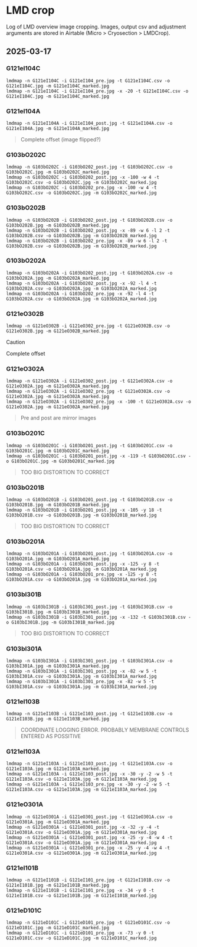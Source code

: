 # LMD crop

Log of LMD overview image cropping. Images, output csv and adjustment arguments are stored in Airtable (Micro > Cryosection > LMDCrop).

## 2025-03-17

### G121eI104C
```{sh}
lmdmap -n G121eI104C -i G121eI104_pre.jpg -t G121eI104C.csv -o G121eI104C.jpg -m G121eI104C_marked.jpg
lmdmap -n G121eI104C -i G121eI104_pre.jpg -x -20 -t G121eI104C.csv -o G121eI104C.jpg -m G121eI104C_marked.jpg
```

### G121eI104A
```{sh}
lmdmap -n G121eI104A -i G121eI104_post.jpg -t G121eI104A.csv -o G121eI104A.jpg -m G121eI104A_marked.jpg
```
>Complete offset (image flipped?)

### G103bO202C
```{sh}
lmdmap -n G103bO202C -i G103bO202_post.jpg -t G103bO202C.csv -o G103bO202C.jpg -m G103bO202C_marked.jpg
lmdmap -n G103bO202C -i G103bO202_post.jpg -x -100 -w 4 -t G103bO202C.csv -o G103bO202C.jpg -m G103bO202C_marked.jpg
lmdmap -n G103bO202C -i G103bO202_pre.jpg -x -100 -w 4 -t G103bO202C.csv -o G103bO202C.jpg -m G103bO202C_marked.jpg
```

### G103bO202B
```{sh}
lmdmap -n G103bO202B -i G103bO202_post.jpg -t G103bO202B.csv -o G103bO202B.jpg -m G103bO202B_marked.jpg
lmdmap -n G103bO202B -i G103bO202_post.jpg -x -89 -w 6 -l 2 -t G103bO202B.csv -o G103bO202B.jpg -m G103bO202B_marked.jpg
lmdmap -n G103bO202B -i G103bO202_pre.jpg -x -89 -w 6 -l 2 -t G103bO202B.csv -o G103bO202B.jpg -m G103bO202B_marked.jpg
```

### G103bO202A
```{sh}
lmdmap -n G103bO202A -i G103bO202_post.jpg -t G103bO202A.csv -o G103bO202A.jpg -m G103bO202A_marked.jpg
lmdmap -n G103bO202A -i G103bO202_post.jpg -x -92 -l 4 -t G103bO202A.csv -o G103bO202A.jpg -m G103bO202A_marked.jpg
lmdmap -n G103bO202A -i G103bO202_pre.jpg -x -92 -l 4 -t G103bO202A.csv -o G103bO202A.jpg -m G103bO202A_marked.jpg
```

### G121eO302B
```{sh}
lmdmap -n G121eO302B -i G121eO302_pre.jpg -t G121eO302B.csv -o G121eO302B.jpg -m G121eO302B_marked.jpg
```
> [!CAUTION]
>Complete offset

### G121eO302A
```{sh}
lmdmap -n G121eO302A -i G121eO302_post.jpg -t G121eO302A.csv -o G121eO302A.jpg -m G121eO302A_marked.jpg
lmdmap -n G121eO302A -i G121eO302_pre.jpg -t G121eO302A.csv -o G121eO302A.jpg -m G121eO302A_marked.jpg
lmdmap -n G121eO302A -i G121eO302_pre.jpg -x -100 -t G121eO302A.csv -o G121eO302A.jpg -m G121eO302A_marked.jpg
```
>Pre and post are mirror images

### G103bO201C
```{sh}
lmdmap -n G103bO201C -i G103bO201_post.jpg -t G103bO201C.csv -o G103bO201C.jpg -m G103bO201C_marked.jpg
lmdmap -n G103bO201C -i G103bO201_post.jpg -x -119 -t G103bO201C.csv -o G103bO201C.jpg -m G103bO201C_marked.jpg
```
>TOO BIG DISTORTION TO CORRECT

### G103bO201B
```{sh}
lmdmap -n G103bO201B -i G103bO201_post.jpg -t G103bO201B.csv -o G103bO201B.jpg -m G103bO201B_marked.jpg
lmdmap -n G103bO201B -i G103bO201_post.jpg -x -105 -y 18 -t G103bO201B.csv -o G103bO201B.jpg -m G103bO201B_marked.jpg
```
>TOO BIG DISTORTION TO CORRECT

### G103bO201A
```{sh}
lmdmap -n G103bO201A -i G103bO201_post.jpg -t G103bO201A.csv -o G103bO201A.jpg -m G103bO201A_marked.jpg
lmdmap -n G103bO201A -i G103bO201_post.jpg -x -125 -y 8 -t G103bO201A.csv -o G103bO201A.jpg -m G103bO201A_marked.jpg
lmdmap -n G103bO201A -i G103bO201_pre.jpg -x -125 -y 8 -t G103bO201A.csv -o G103bO201A.jpg -m G103bO201A_marked.jpg
```

### G103bI301B
```{sh}
lmdmap -n G103bI301B -i G103bI301_post.jpg -t G103bI301B.csv -o G103bI301B.jpg -m G103bI301B_marked.jpg
lmdmap -n G103bI301B -i G103bI301_post.jpg -x -132 -t G103bI301B.csv -o G103bI301B.jpg -m G103bI301B_marked.jpg
```
> TOO BIG DISTORTION TO CORRECT

### G103bI301A
```{sh}
lmdmap -n G103bI301A -i G103bI301_post.jpg -t G103bI301A.csv -o G103bI301A.jpg -m G103bI301A_marked.jpg
lmdmap -n G103bI301A -i G103bI301_post.jpg -x -82 -w 5 -t G103bI301A.csv -o G103bI301A.jpg -m G103bI301A_marked.jpg
lmdmap -n G103bI301A -i G103bI301_pre.jpg -x -82 -w 5 -t G103bI301A.csv -o G103bI301A.jpg -m G103bI301A_marked.jpg
```

### G121eI103B
```{sh}
lmdmap -n G121eI103B -i G121eI103_post.jpg -t G121eI103B.csv -o G121eI103B.jpg -m G121eI103B_marked.jpg
```
>COORDINATE LOGGING ERROR. PROBABLY MEMBRANE CONTROLS ENTERED AS POSSITIVE

### G121eI103A
```{sh}
lmdmap -n G121eI103A -i G121eI103_post.jpg -t G121eI103A.csv -o G121eI103A.jpg -m G121eI103A_marked.jpg
lmdmap -n G121eI103A -i G121eI103_post.jpg -x -30 -y -2 -w 5 -t G121eI103A.csv -o G121eI103A.jpg -m G121eI103A_marked.jpg
lmdmap -n G121eI103A -i G121eI103_pre.jpg -x -30 -y -2 -w 5 -t G121eI103A.csv -o G121eI103A.jpg -m G121eI103A_marked.jpg
```

### G121eO301A
```{sh}
lmdmap -n G121eO301A -i G121eO301_post.jpg -t G121eO301A.csv -o G121eO301A.jpg -m G121eO301A_marked.jpg
lmdmap -n G121eO301A -i G121eO301_post.jpg -x -32 -y -4 -t G121eO301A.csv -o G121eO301A.jpg -m G121eO301A_marked.jpg
lmdmap -n G121eO301A -i G121eO301_post.jpg -x -25 -y -4 -w 4 -t G121eO301A.csv -o G121eO301A.jpg -m G121eO301A_marked.jpg
lmdmap -n G121eO301A -i G121eO301_pre.jpg -x -25 -y -4 -w 4 -t G121eO301A.csv -o G121eO301A.jpg -m G121eO301A_marked.jpg
```

### G121eI101B
```{sh}
lmdmap -n G121eI101B -i G121eI101_pre.jpg -t G121eI101B.csv -o G121eI101B.jpg -m G121eI101B_marked.jpg
lmdmap -n G121eI101B -i G121eI101_pre.jpg -x -34 -y 0 -t G121eI101B.csv -o G121eI101B.jpg -m G121eI101B_marked.jpg
```

### G121eD101C
```{sh}
lmdmap -n G121eD101C -i G121eD101_pre.jpg -t G121eD101C.csv -o G121eD101C.jpg -m G121eD101C_marked.jpg
lmdmap -n G121eD101C -i G121eD101_pre.jpg -x -73 -y 0 -t G121eD101C.csv -o G121eD101C.jpg -m G121eD101C_marked.jpg
```
